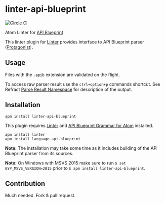 # linter-api-blueprint
[![Circle CI](https://circleci.com/gh/zdne/linter-api-blueprint.svg?style=svg)](https://circleci.com/gh/zdne/linter-api-blueprint)

Atom Linter for [API Blueprint][]

This linter plugin for [Linter][]
provides interface to API Blueprint parser ([Protagonist][]).

## Usage
Files with the `.apib` extension are validated on the flight.

To access raw parser result use the `ctrl+option+p` commands shortcut. See
Refract [Parse Result Namespace][] for description of the output.

## Installation

```
apm install linter-api-blueprint
```

This plugin requires [Linter][] and [API Blueprint Grammar for Atom](https://atom.io/packages/language-api-blueprint) installed.

```
apm install linter
apm install language-api-blueprint
```

**Note:** The installation may take some time as it includes building of the API
Blueprint parser from its sources.

**Note:** On Windows with MSVS 2015 make sure to run `$ set GYP_MSVS_VERSION=2015` prior to `$ apm install linter-api-blueprint`.

## Contribution

Much needed. Fork & pull request.

[API Blueprint]: https://github.com/apiaryio/api-blueprint
[Linter]: https://github.com/atom-community/linter
[Protagonist]: https://github.com/apiaryio/protagonist
[Parse Result Namespace]: https://github.com/refractproject/refract-spec/blob/master/namespaces/parse-result-namespace.md
